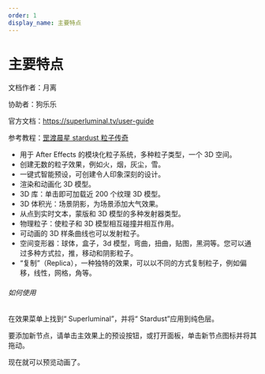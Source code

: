 ```yaml
---
order: 1
display_name: 主要特点
---
```


# 主要特点

文档作者：月离

协助者：狗乐乐

官方文档：https://superluminal.tv/user-guide

参考教程：[罡渡晨星 stardust 粒子传奇](https://www.bilibili.com/video/av87496018/)

- 用于 After Effects 的模块化粒子系统，多种粒子类型，一个 3D 空间。
- 创建无数的粒子效果，例如火，烟，灰尘，雪。
- 一键式智能预设，可创建令人印象深刻的设计。
- 渲染和动画化 3D 模型。
- 3D 库：单击即可加载近 200 个纹理 3D 模型。
- 3D 体积光：场景阴影，为场景添加大气效果。
- 从点到实时文本，蒙版和 3D 模型的多种发射器类型。
- 物理粒子：使粒子和 3D 模型相互碰撞并相互作用。
- 可动画的 3D 样条曲线也可以发射粒子。
- 空间变形器：球体，盒子，3d 模型，弯曲，扭曲，贴图，黑洞等。您可以通过多种方式拉，推，移动和阴影粒子。
- “复制”（Replica），一种独特的效果，可以以不同的方式复制粒子，例如偏移，线性，网格，角等。

###### 如何使用

在效果菜单上找到“ Superluminal”，并将“ Stardust”应用到纯色层。

要添加新节点，请单击主效果上的预设按钮，或打开面板，单击新节点图标并将其拖动。

现在就可以预览动画了。
